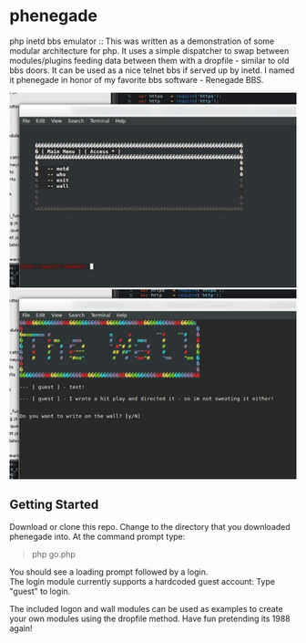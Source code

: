 # phenegade
php inetd bbs emulator ::
This was written as a demonstration of some modular architecture for php. 
It uses a simple dispatcher to swap between modules/plugins feeding data between them with a dropfile - similar to old bbs doors. 
It can be used as a nice telnet bbs if served up by inetd. 
I named it phenegade in honor of my favorite bbs software - Renegade BBS. 

![alt text](https://github.com/mvcuccaro/phenegade/blob/master/screenshots/phenegade_main.jpg)
![alt text](https://github.com/mvcuccaro/phenegade/blob/master/screenshots/phenegade_wall.jpg)

## Getting Started
Download or clone this repo. 
Change to the directory that you downloaded phenegade into. 
At the command prompt type:
>php go.php

You should see a loading prompt followed by a login.  
The login module currently supports a hardcoded guest account: 
Type "guest" to login.

The included logon and wall modules can be used as examples to create your own modules using the dropfile method. Have fun pretending its 1988 again!
